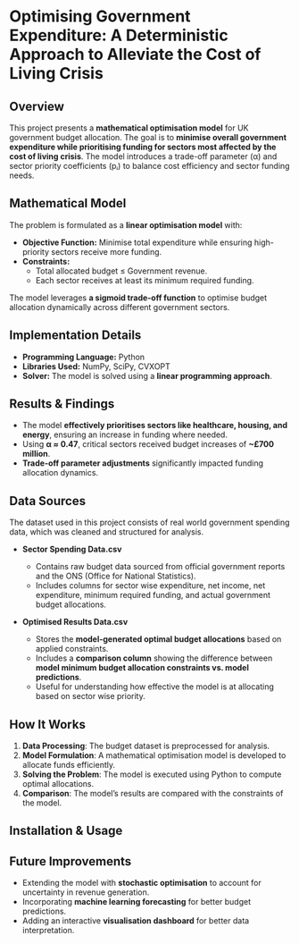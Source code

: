 # Optimising Government Expenditure: A Deterministic Approach to Alleviate the Cost of Living Crisis

## Overview
This project presents a **mathematical optimisation model** for UK government budget allocation. The goal is to **minimise overall government expenditure while prioritising funding for sectors most affected by the cost of living crisis**. The model introduces a trade-off parameter (α) and sector priority coefficients (pᵢ) to balance cost efficiency and sector funding needs.

## Mathematical Model
The problem is formulated as a **linear optimisation model** with:
- **Objective Function:** Minimise total expenditure while ensuring high-priority sectors receive more funding.
- **Constraints:**
  - Total allocated budget ≤ Government revenue.
  - Each sector receives at least its minimum required funding.

The model leverages **a sigmoid trade-off function** to optimise budget allocation dynamically across different government sectors.

## Implementation Details
- **Programming Language:** Python
- **Libraries Used:** NumPy, SciPy, CVXOPT
- **Solver:** The model is solved using a **linear programming approach**.

## Results & Findings
- The model **effectively prioritises sectors like healthcare, housing, and energy**, ensuring an increase in funding where needed.
- Using **α ≈ 0.47**, critical sectors received budget increases of **~£700 million**.
- **Trade-off parameter adjustments** significantly impacted funding allocation dynamics.

## Data Sources
The dataset used in this project consists of real world government spending data, which was cleaned and structured for analysis. 

- **Sector Spending Data.csv**  
  - Contains raw budget data sourced from official government reports and the ONS (Office for National Statistics).
  - Includes columns for sector wise expenditure, net income, net expenditure, minimum required funding, and actual government budget allocations.

- **Optimised Results Data.csv**  
  - Stores the **model-generated optimal budget allocations** based on applied constraints.
  - Includes a **comparison column** showing the difference between **model minimum budget allocation constraints vs. model predictions**.
  - Useful for understanding how effective the model is at allocating based on sector wise priority.

## How It Works
1. **Data Processing**: The budget dataset is preprocessed for analysis.
2. **Model Formulation**: A mathematical optimisation model is developed to allocate funds efficiently.
3. **Solving the Problem**: The model is executed using Python to compute optimal allocations.
4. **Comparison**: The model’s results are compared with the constraints of the model.

## Installation & Usage
## Future Improvements
- Extending the model with **stochastic optimisation** to account for uncertainty in revenue generation.
- Incorporating **machine learning forecasting** for better budget predictions.
- Adding an interactive **visualisation dashboard** for better data interpretation.
